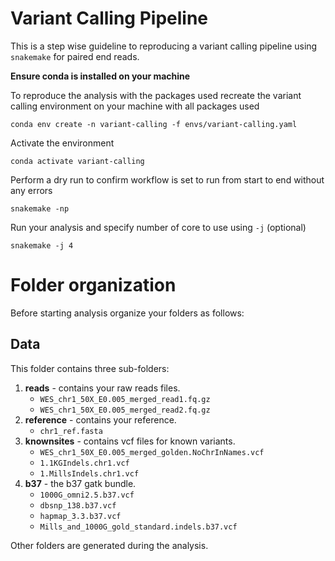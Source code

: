 # Variant Calling Pipeline

This is a step wise guideline to reproducing a variant calling pipeline using `snakemake` for paired end reads.

**Ensure conda is installed on your machine**

To reproduce the analysis with the packages used recreate the variant calling environment on your machine with all packages used
```
conda env create -n variant-calling -f envs/variant-calling.yaml
```
    
Activate the environment
```
conda activate variant-calling
```

Perform a dry run to confirm workflow is set to run from start to end without any errors 
```
snakemake -np
```
     
Run your analysis and specify number of core to use using `-j` (optional)
```
snakemake -j 4
```

# Folder organization
Before starting analysis organize your folders as follows:

## Data
This folder contains three sub-folders:
1. **reads** - contains your raw reads files.
     * `WES_chr1_50X_E0.005_merged_read1.fq.gz`
     * `WES_chr1_50X_E0.005_merged_read2.fq.gz`
2. **reference** - contains your reference.
     * `chr1_ref.fasta`
3. **knownsites** - contains vcf files for known variants.
     * `WES_chr1_50X_E0.005_merged_golden.NoChrInNames.vcf`
     * `1.1KGIndels.chr1.vcf`
     * `1.MillsIndels.chr1.vcf`
4. **b37** - the b37 gatk bundle.
     * `1000G_omni2.5.b37.vcf`
     * `dbsnp_138.b37.vcf`
     * `hapmap_3.3.b37.vcf`
     * `Mills_and_1000G_gold_standard.indels.b37.vcf`

Other folders are generated during the analysis.
